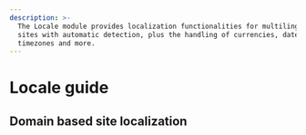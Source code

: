 ```yaml
---
description: >-
  The Locale module provides localization functionalities for multilingual web
  sites with automatic detection, plus the handling of currencies, dates,
  timezones and more.
---
```


# Locale guide

## Domain based site localization

